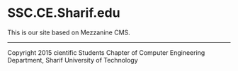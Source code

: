 SSC.CE.Sharif.edu
======

This is our site based on Mezzanine CMS.

------------

Copyright 2015 cientific Students Chapter of Computer Engineering Department, Sharif University of Technology
